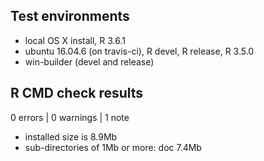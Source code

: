 ## Test environments
* local OS X install, R 3.6.1
* ubuntu 16.04.6 (on travis-ci), R devel, R release, R 3.5.0
* win-builder (devel and release)

## R CMD check results

0 errors | 0 warnings | 1 note

* installed size is  8.9Mb
* sub-directories of 1Mb or more: doc   7.4Mb
